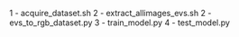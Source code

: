 1 - acquire_dataset.sh
2 - extract_allimages_evs.sh
2 - evs_to_rgb_dataset.py
3 - train_model.py
4 - test_model.py
